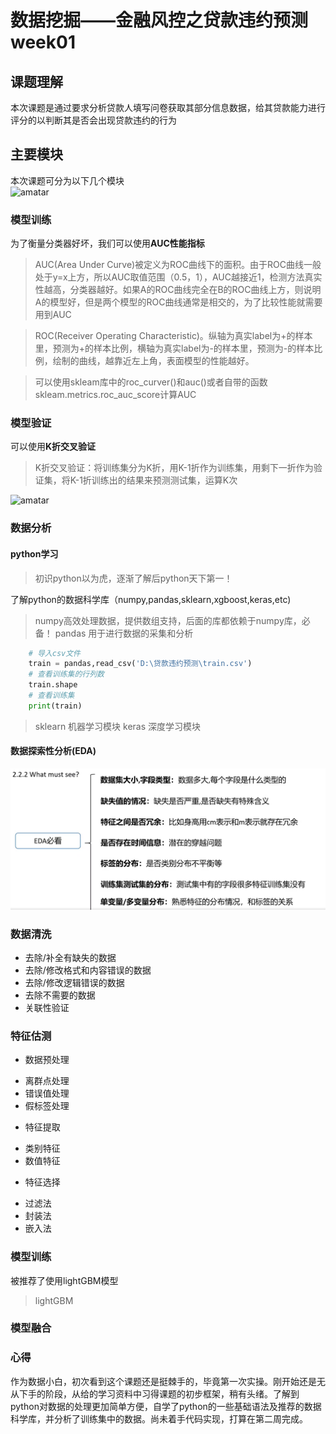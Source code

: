 # 数据挖掘——金融风控之贷款违约预测week01

## 课题理解

本次课题是通过要求分析贷款人填写问卷获取其部分信息数据，给其贷款能力进行评分的以判断其是否会出现贷款违约的行为

## 主要模块

本次课题可分为以下几个模块  
![amatar](src\module.png)

### 模型训练

为了衡量分类器好坏，我们可以使用**AUC性能指标**
> AUC(Area Under Curve)被定义为ROC曲线下的面积。由于ROC曲线一般处于y=x上方，所以AUC取值范围（0.5，1），AUC越接近1，检测方法真实性越高，分类器越好。如果A的ROC曲线完全在B的ROC曲线上方，则说明A的模型好，但是两个模型的ROC曲线通常是相交的，为了比较性能就需要用到AUC

> ROC(Receiver Operating Characteristic)。纵轴为真实label为+的样本里，预测为+的样本比例，横轴为真实label为-的样本里，预测为-的样本比例，绘制的曲线，越靠近左上角，表面模型的性能越好。

> 可以使用skleam库中的roc_curver()和auc()或者自带的函数skleam.metrics.roc_auc_score计算AUC

### 模型验证

可以使用**K折交叉验证**

> K折交叉验证：将训练集分为K折，用K-1折作为训练集，用剩下一折作为验证集，将K-1折训练出的结果来预测测试集，运算K次

![amatar](src\K_fold.png)

### 数据分析

#### python学习
> 初识python以为虎，逐渐了解后python天下第一！

了解python的数据科学库（numpy,pandas,sklearn,xgboost,keras,etc)
> numpy高效处理数据，提供数组支持，后面的库都依赖于numpy库，必备！
> pandas 用于进行数据的采集和分析

```python
	# 导入csv文件
	train = pandas,read_csv('D:\贷款违约预测\train.csv')   
	# 查看训练集的行列数
	train.shape
	# 查看训练集
	print(train)
```

> sklearn 机器学习模块
> keras 深度学习模块

#### 数据探索性分析(EDA)  
![amatar](src\EDA.png)  


### 数据清洗  
 - 去除/补全有缺失的数据
 - 去除/修改格式和内容错误的数据
 - 去除/修改逻辑错误的数据
 - 去除不需要的数据
 - 关联性验证
 
### 特征估测  
 - 数据预处理
  * 离群点处理
  * 错误值处理
  * 假标签处理
 - 特征提取
  * 类别特征
  * 数值特征
 - 特征选择
  * 过滤法
  * 封装法
  * 嵌入法
  
### 模型训练
被推荐了使用lightGBM模型
> lightGBM

### 模型融合

### 心得
作为数据小白，初次看到这个课题还是挺棘手的，毕竟第一次实操。刚开始还是无从下手的阶段，从给的学习资料中习得课题的初步框架，稍有头绪。了解到python对数据的处理更加简单方便，自学了python的一些基础语法及推荐的数据科学库，并分析了训练集中的数据。尚未着手代码实现，打算在第二周完成。
